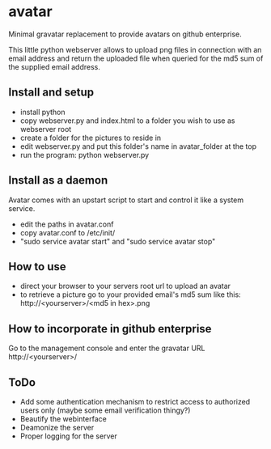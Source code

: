 avatar
======

Minimal gravatar replacement to provide avatars on github enterprise.

This little python webserver allows to upload png files in connection with an email address and return the uploaded file when queried for the md5 sum of the supplied email address.

Install and setup
-----------------

* install python
* copy webserver.py and index.html to a folder you wish to use as webserver root
* create a folder for the pictures to reside in
* edit webserver.py and put this folder's name in avatar_folder at the top
* run the program: python webserver.py

Install as a daemon
-------------------

Avatar comes with an upstart script to start and control it like a system service.

* edit the paths in avatar.conf
* copy avatar.conf to /etc/init/
* "sudo service avatar start" and "sudo service avatar stop"

How to use
----------

* direct your browser to your servers root url to upload an avatar
* to retrieve a picture go to your provided email's md5 sum like this: http://&lt;yourserver&gt;/&lt;md5 in hex&gt;.png

How to incorporate in github enterprise
---------------------------------------

Go to the management console and enter the gravatar URL http://&lt;yourserver&gt;/

ToDo
----

* Add some authentication mechanism to restrict access to authorized users only (maybe some email verification thingy?)
* Beautify the webinterface
* Deamonize the server
* Proper logging for the server
